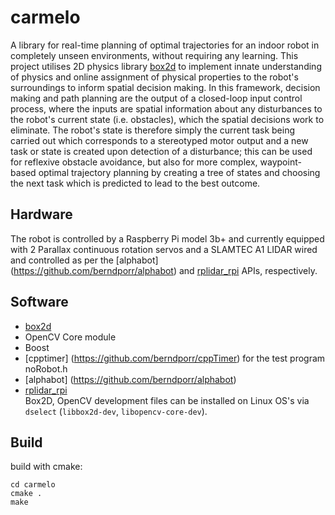 # carmelo
 A library for real-time planning of optimal trajectories for an indoor robot in completely unseen environments, without requiring any learning. This project utilises 2D physics library [box2d](https://github.com/erincatto/box2d) to implement innate understanding of physics and online assignment of physical properties to the robot's surroundings to inform spatial decision making. In this framework, decision making and path planning are the output of a closed-loop input control process, where the inputs are spatial information about any disturbances to the robot's current state (i.e. obstacles), which the spatial decisions work to eliminate. The robot's state is therefore simply the current task being carried out which corresponds to a stereotyped motor output and a new task or state is created upon detection of a disturbance; this can be used for reflexive obstacle avoidance, but also for more complex, waypoint-based optimal trajectory planning by creating a tree of states and choosing the next task which is predicted to lead to the best outcome.
 
## Hardware

The robot is controlled by a Raspberry Pi model 3b+ and currently equipped with 2 Parallax continuous rotation servos and a SLAMTEC A1 LIDAR wired and controlled as per the [alphabot] (https://github.com/berndporr/alphabot) and [rplidar_rpi](https://github.com/berndporr/rplidar_rpi) APIs, respectively.
 
## Software 

- [box2d](https://github.com/erincatto/box2d)
- OpenCV Core module
- Boost
- [cpptimer] (https://github.com/berndporr/cppTimer) for the test program noRobot.h
- [alphabot] (https://github.com/berndporr/alphabot)
- [rplidar_rpi](https://github.com/berndporr/rplidar_rpi)  
Box2D, OpenCV development files can be installed on Linux OS's via `dselect` (`libbox2d-dev`, `libopencv-core-dev`).

## Build

build with cmake:
```
cd carmelo
cmake .
make
```


